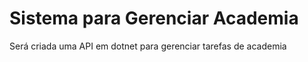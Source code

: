 # Sistema para Gerenciar Academia

Será criada uma API em dotnet para gerenciar tarefas de academia
